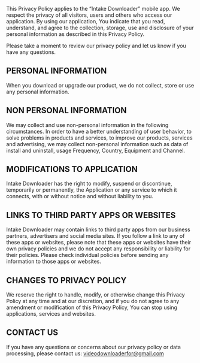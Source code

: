 
This Privacy Policy applies to the “Intake Downloader” mobile app. We respect the privacy of all visitors, users and others who access our application. By using our application, You indicate that you read, understand, and agree to the collection, storage, use and disclosure of your personal information as described in this Privacy Policy.

Please take a moment to review our privacy policy and let us know if you have any questions.

## PERSONAL INFORMATION

When you download or upgrade our product, we do not collect, store or use any personal information.

## NON PERSONAL INFORMATION

We may collect and use non-personal information in the following circumstances. In order to have a better understanding of user behavior, to solve problems in products and services, to improve our products, services and advertising, we may collect non-personal information such as data of install and uninstall, usage Frequency, Country, Equipment and Channel.

## MODIFICATIONS TO APPLICATION

Intake Downloader has the right to modify, suspend or discontinue, temporarily or
permanently, the Application or any service to which it connects, with or without notice and without liability to you.

## LINKS TO THIRD PARTY APPS OR WEBSITES

Intake Downloader may contain links to third party apps from our business partners, advertisers and social media sites. If you follow a link to any of these apps or websites, please note that these apps or websites have their own privacy policies and we do not accept any responsibility or liability for their policies. Please check individual policies before sending any information to those apps or websites.

## CHANGES TO PRIVACY POLICY

We reserve the right to handle, modify, or otherwise change this Privacy Policy at any time and at our discretion, and if you do not agree to any amendment or modification of this Privacy Policy, You can stop using applications, services and websites.

## CONTACT US

If you have any questions or concerns about our privacy policy or data processing, please contact us: videodownloaderfor@gmail.com

